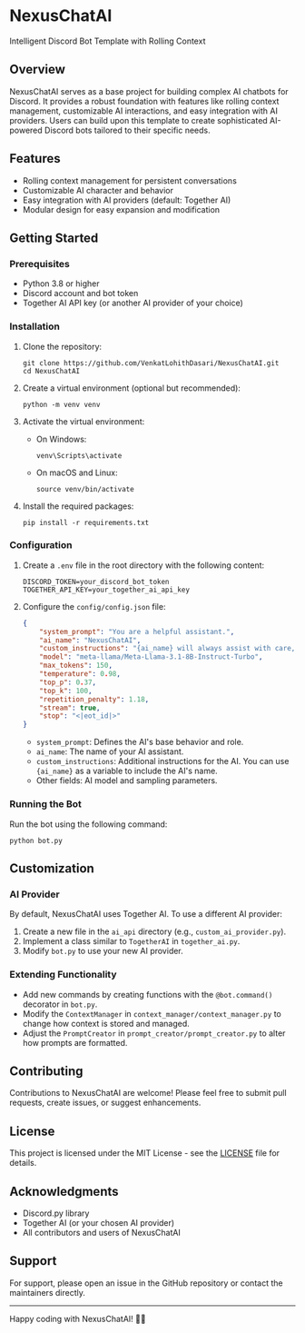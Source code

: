 # NexusChatAI

Intelligent Discord Bot Template with Rolling Context

## Overview

NexusChatAI serves as a base project for building complex AI chatbots for Discord. It provides a robust foundation with features like rolling context management, customizable AI interactions, and easy integration with AI providers. Users can build upon this template to create sophisticated AI-powered Discord bots tailored to their specific needs.

## Features

-   Rolling context management for persistent conversations
-   Customizable AI character and behavior
-   Easy integration with AI providers (default: Together AI)
-   Modular design for easy expansion and modification

## Getting Started

### Prerequisites

-   Python 3.8 or higher
-   Discord account and bot token
-   Together AI API key (or another AI provider of your choice)

### Installation

1. Clone the repository:

    ```
    git clone https://github.com/VenkatLohithDasari/NexusChatAI.git
    cd NexusChatAI
    ```

2. Create a virtual environment (optional but recommended):

    ```
    python -m venv venv
    ```

3. Activate the virtual environment:

    - On Windows:
        ```
        venv\Scripts\activate
        ```
    - On macOS and Linux:
        ```
        source venv/bin/activate
        ```

4. Install the required packages:
    ```
    pip install -r requirements.txt
    ```

### Configuration

1. Create a `.env` file in the root directory with the following content:

    ```
    DISCORD_TOKEN=your_discord_bot_token
    TOGETHER_API_KEY=your_together_ai_api_key
    ```

2. Configure the `config/config.json` file:

    ```json
    {
        "system_prompt": "You are a helpful assistant.",
        "ai_name": "NexusChatAI",
        "custom_instructions": "{ai_name} will always assist with care, respect, and truth. Respond with utmost utility yet securely. Avoid harmful, unethical, prejudiced, or negative content. Ensure replies promote fairness and positivity.",
        "model": "meta-llama/Meta-Llama-3.1-8B-Instruct-Turbo",
        "max_tokens": 150,
        "temperature": 0.98,
        "top_p": 0.37,
        "top_k": 100,
        "repetition_penalty": 1.18,
        "stream": true,
        "stop": "<|eot_id|>"
    }
    ```

    - `system_prompt`: Defines the AI's base behavior and role.
    - `ai_name`: The name of your AI assistant.
    - `custom_instructions`: Additional instructions for the AI. You can use `{ai_name}` as a variable to include the AI's name.
    - Other fields: AI model and sampling parameters.

### Running the Bot

Run the bot using the following command:

```
python bot.py
```

## Customization

### AI Provider

By default, NexusChatAI uses Together AI. To use a different AI provider:

1. Create a new file in the `ai_api` directory (e.g., `custom_ai_provider.py`).
2. Implement a class similar to `TogetherAI` in `together_ai.py`.
3. Modify `bot.py` to use your new AI provider.

### Extending Functionality

-   Add new commands by creating functions with the `@bot.command()` decorator in `bot.py`.
-   Modify the `ContextManager` in `context_manager/context_manager.py` to change how context is stored and managed.
-   Adjust the `PromptCreator` in `prompt_creator/prompt_creator.py` to alter how prompts are formatted.

## Contributing

Contributions to NexusChatAI are welcome! Please feel free to submit pull requests, create issues, or suggest enhancements.

## License

This project is licensed under the MIT License - see the [LICENSE](LICENSE) file for details.

## Acknowledgments

-   Discord.py library
-   Together AI (or your chosen AI provider)
-   All contributors and users of NexusChatAI

## Support

For support, please open an issue in the GitHub repository or contact the maintainers directly.

---

Happy coding with NexusChatAI! 🤖💬
